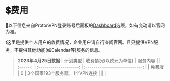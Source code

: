 # 💲费用
📢以下信息来自ProtonVPN登录账号后面板的[Dashboard](https://account.protonvpn.com/dashboard?language=en)选项，如有变动请以官网为准。

❗这里是提供个人用户的收费情况，企业用户请自行查阅官网。且只提供VPN服务，不提供其他功能(如Calendar等)服务的信息。

>**2023年4月25日数据**
| 计划类型 | 收费情况(以欧元为单位) |            服务内容            |
| :------: | :--------------------: | :----------------------------: |
|  免费版  |           0            | 3个国家193个服务器，1个VPN连接 |
|          |